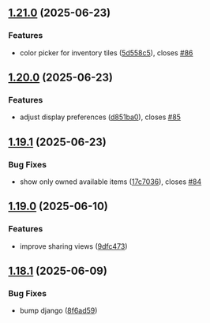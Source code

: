 ## [1.21.0](https://github.com/l4rm4nd/VoucherVault/compare/v1.20.0...v1.21.0) (2025-06-23)


### Features

* color picker for inventory tiles ([5d558c5](https://github.com/l4rm4nd/VoucherVault/commit/5d558c51d1424380c97933b7a78c7909c278401a)), closes [#86](https://github.com/l4rm4nd/VoucherVault/issues/86)

## [1.20.0](https://github.com/l4rm4nd/VoucherVault/compare/v1.19.1...v1.20.0) (2025-06-23)


### Features

* adjust display preferences ([d851ba0](https://github.com/l4rm4nd/VoucherVault/commit/d851ba0210c3168c262727d88125c5898b2cd849)), closes [#85](https://github.com/l4rm4nd/VoucherVault/issues/85)

## [1.19.1](https://github.com/l4rm4nd/VoucherVault/compare/v1.19.0...v1.19.1) (2025-06-23)


### Bug Fixes

* show only owned available items ([17c7036](https://github.com/l4rm4nd/VoucherVault/commit/17c70362be7ab57eacfdbd5ca05da029245b0f09)), closes [#84](https://github.com/l4rm4nd/VoucherVault/issues/84)

## [1.19.0](https://github.com/l4rm4nd/VoucherVault/compare/v1.18.1...v1.19.0) (2025-06-10)


### Features

* improve sharing views ([9dfc473](https://github.com/l4rm4nd/VoucherVault/commit/9dfc473ea085365266cdc8e5879c88e81226cf9b))

## [1.18.1](https://github.com/l4rm4nd/VoucherVault/compare/v1.18.0...v1.18.1) (2025-06-09)


### Bug Fixes

* bump django ([8f6ad59](https://github.com/l4rm4nd/VoucherVault/commit/8f6ad59073d219c11bd9a687100a07c362400d56))

